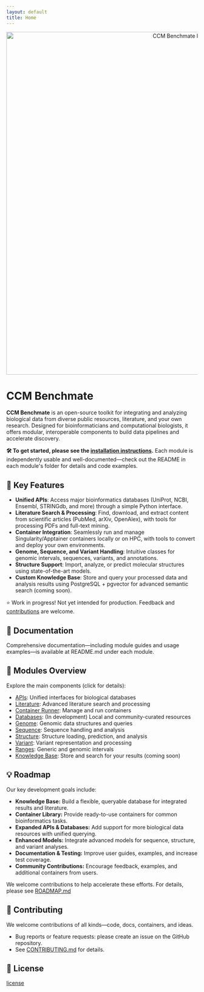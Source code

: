 ```yaml
---
layout: default
title: Home
---
```


<div style="text-align: center;">
    <img src="./assets/benchmate.png" width="900" alt="CCM Benchmate logo" class="center">
</div>

# CCM Benchmate

**CCM Benchmate** is an open-source toolkit for integrating and analyzing biological data from diverse public resources, literature, and your own research. Designed for bioinformaticians and computational biologists, it offers modular, interoperable components to build data pipelines and accelerate discovery.

**🛠️ To get started, please see the [installation instructions](https://github.com/ccmbioinfo/ccm_benchmate/blob/master/INSTALLATION.md).** 
Each module is independently usable and well-documented—check out the README in each module's folder for details and code examples.

## 🚀 Key Features
- **Unified APIs**: Access major bioinformatics databases (UniProt, NCBI, Ensembl, STRINGdb, and more) through a simple Python interface.
- **Literature Search & Processing**: Find, download, and extract content from scientific articles (PubMed, arXiv, OpenAlex), with tools for processing PDFs and full-text mining.
- **Container Integration**: Seamlessly run and manage Singularity/Apptainer containers locally or on HPC, with tools to convert and deploy your own environments.
- **Genome, Sequence, and Variant Handling**: Intuitive classes for genomic intervals, sequences, variants, and annotations.
- **Structure Support**: Import, analyze, or predict molecular structures using state-of-the-art models.
- **Custom Knowledge Base**: Store and query your processed data and analysis results using PostgreSQL + pgvector for advanced semantic search (coming soon).

⭐️ Work in progress! Not yet intended for production. Feedback and [contributions](https://github.com/ccmbioinfo/ccm_benchmate/blob/master/CONTRIBUTING.md) are welcome.

## 💬 Documentation

Comprehensive documentation—including module guides and usage examples—is available at README.md under each module.

## 🎨 Modules Overview

Explore the main components (click for details):
- [APIs](API/): Unified interfaces for biological databases
- [Literature](https://github.com/ccmbioinfo/ccm_benchmate/tree/master/ccm_benchmate/literature): Advanced literature search and processing
- [Container Runner](https://github.com/ccmbioinfo/ccm_benchmate/tree/master/ccm_benchmate/container_runner): Manage and run containers
- [Databases](https://github.com/ccmbioinfo/ccm_benchmate/tree/master/ccm_benchmate/databases): (In development) Local and community-curated resources
- [Genome](https://github.com/ccmbioinfo/ccm_benchmate/tree/master/ccm_benchmate/genome): Genomic data structures and queries
- [Sequence](https://github.com/ccmbioinfo/ccm_benchmate/tree/master/ccm_benchmate/sequence): Sequence handling and analysis
- [Structure](https://github.com/ccmbioinfo/ccm_benchmate/tree/master/ccm_benchmate/structure): Structure loading, prediction, and analysis
- [Variant](https://github.com/ccmbioinfo/ccm_benchmate/tree/master/ccm_benchmate/variant): Variant representation and processing
- [Ranges](https://github.com/ccmbioinfo/ccm_benchmate/tree/master/ccm_benchmate/ranges): Generic and genomic intervals
- [Knowledge Base](https://github.com/ccmbioinfo/ccm_benchmate/tree/master/ccm_benchmate/knowledge_base): Store and search for your results (coming soon)

## 💡 Roadmap

Our key development goals include:  

- **Knowledge Base:** Build a flexible, queryable database for integrated results and literature.  
- **Container Library:** Provide ready-to-use containers for common bioinformatics tasks.  
- **Expanded APIs & Databases:** Add support for more biological data resources with unified querying.  
- **Enhanced Models:** Integrate advanced models for sequence, structure, and variant analyses.  
- **Documentation & Testing:** Improve user guides, examples, and increase test coverage.  
- **Community Contributions:** Encourage feedback, examples, and additional containers from users.

We welcome contributions to help accelerate these efforts. For details, please see [ROADMAP.md](https://github.com/qin-work/Benchmate_doc_ccm/blob/main/ROADMAP.md)


## 🤝 Contributing

We welcome contributions of all kinds—code, docs, containers, and ideas.
- Bug reports or feature requests: please create an issue on the GitHub repository.
- See [CONTRIBUTING.md](https://github.com/ccmbioinfo/ccm_benchmate/blob/master/CONTRIBUTING.md) for details.

## 📄 License

[license](https://github.com/qin-work/Benchmate_doc_ccm/blob/main/LICENSE)
